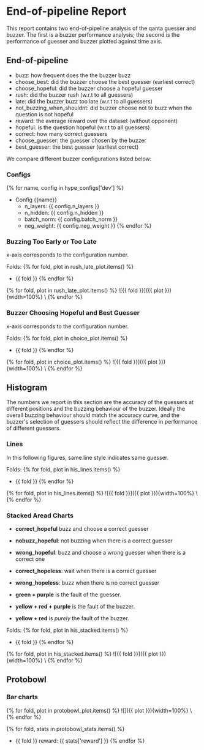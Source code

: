 # End-of-pipeline Report

This report contains two end-of-pipeline analysis of the qanta guesser and
buzzer. The first is a buzzer performance analysis; the second is the
performance of guesser and buzzer plotted against time axis.

## End-of-pipeline

- buzz: how frequent does the the buzzer buzz
- choose_best: did the buzzer choose the best guesser (earliest correct)
- choose_hopeful: did the buzzer choose a hopeful guesser
- rush: did the buzzer rush (w.r.t to all guessers)
- late: did the buzzer buzz too late (w.r.t to all guessers)
- not_buzzing_when_shouldnt: did buzzer choose not to buzz when the question is not hopeful
- reward: the average reward over the dataset (without opponent)
- hopeful: is the question hopeful (w.r.t to all guessers)
- correct: how many correct guessers
- choose_guesser: the guesser chosen by the buzzer
- best_guesser: the best guesser (earliest correct)

We compare different buzzer configurations listed below:

### Configs

{% for name, config in hype_configs['dev'] %}
- Config {{name}}
    - n_layers: {{ config.n_layers }}
    - n_hidden: {{ config.n_hidden }}
    - batch_norm: {{ config.batch_norm }}
    - neg_weight: {{ config.neg_weight }}
{% endfor %}

### Buzzing Too Early or Too Late
x-axis corresponds to the configuration number.

Folds:
{% for fold, plot in rush_late_plot.items() %}
- {{ fold }}
{% endfor %}

{% for fold, plot in rush_late_plot.items() %}
![{{ fold }}]({{ plot }}){width=100%}
\ 
{% endfor %}

### Buzzer Choosing Hopeful and Best Guesser
x-axis corresponds to the configuration number.

Folds:
{% for fold, plot in choice_plot.items() %}
- {{ fold }}
{% endfor %}

{% for fold, plot in choice_plot.items() %}
![{{ fold }}]({{ plot }}){width=100%}
\ 
{% endfor %}

## Histogram

The numbers we report in this section are the accuracy of the guessers at
different positions and the buzzing behaviour of the buzzer. Ideally the overall
buzzing behaviour should match the accuracy curve, and the buzzer's selection of
guessers should reflect the difference in performance of different guessers.

### Lines

In this following figures, same line style indicates same guesser.

Folds:
{% for fold, plot in his_lines.items() %}
- {{ fold }}
{% endfor %}

{% for fold, plot in his_lines.items() %}
![{{ fold }}]({{ plot }}){width=100%}
\ 
{% endfor %}

### Stacked Aread Charts

- __correct_hopeful__ buzz and choose a correct guesser
- __nobuzz_hopeful__: not buzzing when there is a correct guesser
- __wrong_hopeful__: buzz and choose a wrong guesser when there is a correct one
- __correct_hopeless__: wait when there is a correct guesser
- __wrong_hopeless__: buzz when there is no correct guesser

- __green + purple__ is the fault of the guesser.
- __yellow + red + purple__ is the fault of the buzzer.
- __yellow + red__ is _purely_ the fault of the buzzer.

Folds:
{% for fold, plot in his_stacked.items() %}
- {{ fold }}
{% endfor %}

{% for fold, plot in his_stacked.items() %}
![{{ fold }}]({{ plot }}){width=100%}
\ 
{% endfor %}

## Protobowl

### Bar charts

{% for fold, plot in protobowl_plot.items() %}
![]({{ plot }}){width=100%}
\ 
{% endfor %}

{% for fold, stats in protobowl_stats.items() %}
- {{ fold }} reward: {{ stats['reward'] }}
{% endfor %}
